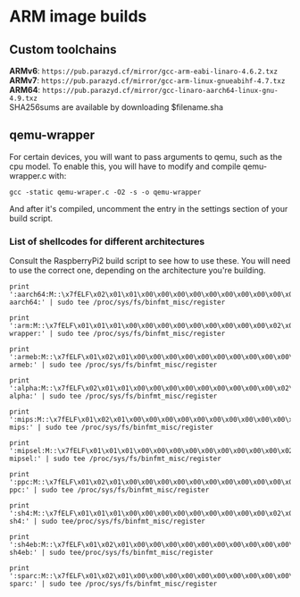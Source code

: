 # ARM image builds

## Custom toolchains
**ARMv6**: `https://pub.parazyd.cf/mirror/gcc-arm-eabi-linaro-4.6.2.txz`  
**ARMv7**: `https://pub.parazyd.cf/mirror/gcc-arm-linux-gnueabihf-4.7.txz`  
**ARM64**: `https://pub.parazyd.cf/mirror/gcc-linaro-aarch64-linux-gnu-4.9.txz`  
SHA256sums are available by downloading $filename.sha

## qemu-wrapper
For certain devices, you will want to pass arguments to qemu, such as the cpu
model. To enable this, you will have to modify and compile qemu-wrapper.c with:
```
gcc -static qemu-wraper.c -O2 -s -o qemu-wrapper
```
And after it's compiled, uncomment the entry in the settings section of your
build script.

### List of shellcodes for different architectures
Consult the RaspberryPi2 build script to see how to use these. You will need to
use the correct one, depending on the architecture you're building.
```
print ':aarch64:M::\x7fELF\x02\x01\x01\x00\x00\x00\x00\x00\x00\x00\x00\x00\x02\x00\xb7:\xff\xff\xff\xff\xff\xff\xff\xff\xff\xff\xff\xff\xff\xff\xff\xff\xfe\xff\xff:/usr/bin/qemu-aarch64:' | sudo tee /proc/sys/fs/binfmt_misc/register

print ':arm:M::\x7fELF\x01\x01\x01\x00\x00\x00\x00\x00\x00\x00\x00\x00\x02\x00\x28\x00:\xff\xff\xff\xff\xff\xff\xff\x00\xff\xff\xff\xff\xff\xff\xff\xff\xfe\xff\xff\xff:/qemu-wrapper:' | sudo tee /proc/sys/fs/binfmt_misc/register

print ':armeb:M::\x7fELF\x01\x02\x01\x00\x00\x00\x00\x00\x00\x00\x00\x00\x00\x02\x00\x28:\xff\xff\xff\xff\xff\xff\xff\x00\xff\xff\xff\xff\xff\xff\xff\xff\xff\xfe\xff\xff:/usr/bin/qemu-armeb:' | sudo tee /proc/sys/fs/binfmt_misc/register

print ':alpha:M::\x7fELF\x02\x01\x01\x00\x00\x00\x00\x00\x00\x00\x00\x00\x02\x00\x26\x90:\xff\xff\xff\xff\xff\xfe\xfe\xff\xff\xff\xff\xff\xff\xff\xff\xff\xfe\xff\xff\xff:/usr/bin/qemu-alpha:' | sudo tee /proc/sys/fs/binfmt_misc/register

print ':mips:M::\x7fELF\x01\x02\x01\x00\x00\x00\x00\x00\x00\x00\x00\x00\x00\x02\x00\x08:\xff\xff\xff\xff\xff\xff\xff\x00\xff\xff\xff\xff\xff\xff\xff\xff\xff\xfe\xff\xff:/usr/bin/qemu-mips:' | sudo tee /proc/sys/fs/binfmt_misc/register

print ':mipsel:M::\x7fELF\x01\x01\x01\x00\x00\x00\x00\x00\x00\x00\x00\x00\x02\x00\x08\x00:\xff\xff\xff\xff\xff\xff\xff\x00\xff\xff\xff\xff\xff\xff\xff\xff\xfe\xff\xff\xff:/usr/bin/qemu-mipsel:' | sudo tee /proc/sys/fs/binfmt_misc/register

print ':ppc:M::\x7fELF\x01\x02\x01\x00\x00\x00\x00\x00\x00\x00\x00\x00\x00\x02\x00\x14:\xff\xff\xff\xff\xff\xff\xff\xff\xff\xff\xff\xff\xff\xff\xff\xff\xff\xfe\xff\xff:/usr/bin/qemu-ppc:' | sudo tee /proc/sys/fs/binfmt_misc/register

print ':sh4:M::\x7fELF\x01\x01\x01\x00\x00\x00\x00\x00\x00\x00\x00\x00\x02\x00\x2a\x00:\xff\xff\xff\xff\xff\xff\xff\x00\xff\xff\xff\xff\xff\xff\xff\xff\xfb\xff\xff\xff:/usr/bin/qemu-sh4:' | sudo tee/proc/sys/fs/binfmt_misc/register

print ':sh4eb:M::\x7fELF\x01\x02\x01\x00\x00\x00\x00\x00\x00\x00\x00\x00\x00\x02\x00\x2a:\xff\xff\xff\xff\xff\xff\xff\xff\xff\xff\xff\xff\xff\xff\xff\xff\xff\xfe\xff\xff:/usr/bin/qemu-sh4eb:' | sudo tee/proc/sys/fs/binfmt_misc/register

print ':sparc:M::\x7fELF\x01\x02\x01\x00\x00\x00\x00\x00\x00\x00\x00\x00\x00\x02\x00\x02:\xff\xff\xff\xff\xff\xff\xff\xff\xff\xff\xff\xff\xff\xff\xff\xff\xff\xfe\xff\xff:/usr/bin/qemu-sparc:' | sudo tee /proc/sys/fs/binfmt_misc/register
```
